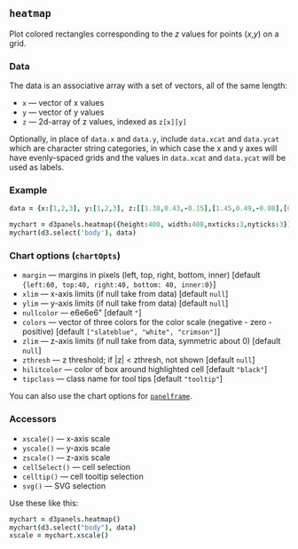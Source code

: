 ## `heatmap`

Plot colored rectangles corresponding to the _z_ values for
points (_x_,_y_) on a grid.

### Data

The data is an associative array with a set of vectors, all of the same length:
- `x` &mdash; vector of x values
- `y` &mdash; vector of y values
- `z` &mdash; 2d-array of z values, indexed as `z[x][y]`

Optionally, in place of `data.x` and `data.y`, include `data.xcat` and
`data.ycat` which are character string categories, in which case the
x and y axes will have evenly-spaced grids and the values in
`data.xcat` and `data.ycat` will be used as labels.

### Example

```coffeescript
data = {x:[1,2,3], y:[1,2,3], z:[[1.38,0.43,-0.15],[1.45,0.49,-0.08],[0.68,-0.28,-0.85]]}

mychart = d3panels.heatmap({height:400, width:400,nxticks:3,nyticks:3})
mychart(d3.select('body'), data)
```

### Chart options (`chartOpts`)

- `margin` &mdash; margins in pixels (left, top, right, bottom, inner) \[default `{left:60, top:40, right:40, bottom: 40, inner:0}`\]
- `xlim` &mdash; x-axis limits (if null take from data) \[default `null`\]
- `ylim` &mdash; y-axis limits (if null take from data) \[default `null`\]
- `nullcolor` &mdash; e6e6e6" \[default `"`\]
- `colors` &mdash; vector of three colors for the color scale (negative - zero - positive) \[default `["slateblue", "white", "crimson"]`\]
- `zlim` &mdash; z-axis limits (if null take from data, symmetric about 0) \[default `null`\]
- `zthresh` &mdash; z threshold; if |z| < zthresh, not shown \[default `null`\]
- `hilitcolor` &mdash; color of box around highlighted cell \[default `"black"`\]
- `tipclass` &mdash; class name for tool tips \[default `"tooltip"`\]

You can also use the chart options for [`panelframe`](panelframe.md).


### Accessors

- `xscale()` &mdash; x-axis scale
- `yscale()` &mdash; y-axis scale
- `zscale()` &mdash; z-axis scale
- `cellSelect()` &mdash; cell selection
- `celltip()` &mdash; cell tooltip selection
- `svg()` &mdash; SVG selection

Use these like this:

```coffeescript
mychart = d3panels.heatmap()
mychart(d3.select("body"), data)
xscale = mychart.xscale()
```


